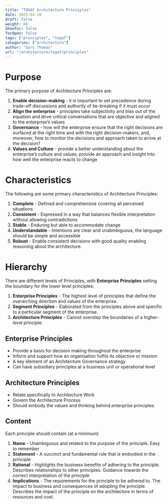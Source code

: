 ```yaml
---
title: "TOGAF Architecture Principles"
date: 2025-04-10
draft: false
weight: 60
ShowToc: false
TocOpen: false
tags: ["principles", "togaf"]
categories: ["architecture"]
author: "Gary Thomas"
url: "/architecture/togaf/principles"
---
```


# Purpose
The primary purpose of Architecture Principles are:

1. **Enable decision-making** - it is important to set precedence during trade-off discussions and
authority of tie-breaking if it must occur
2. **Align the enterprise** - principles take subjectivity and bias out of the equation and drive critical
conversations that are objective and aligned to the enterprise’s values
3. **Governance** - how will the enterprise ensure that the right decisions are surfaced at the right time
and with the right decision-makers, and, moreover, how to monitor the decisions and approach
taken to arrive at the decision?
4. **Values and Culture** - provide a better understanding about the enterprise’s culture and values;
provide an approach and insight into how well the enterprise reacts to change

# Characteristics

The following are some primary characteristics of Architecture Principles:

1. **Complete** - Defined and comprehensive covering all perceived situations
2. **Consistent** - Expressed in a way that balances flexible interpretation without allowing contradictions
3. **Stable** - Enduring but able to accommodate change
4. **Understandable** - Intentions are clear and unabmbiguous, the language should be simple and accessible
5. **Robust** - Enable consistent decisions with good quality enabling reasoning about the architecture.

# Hierarchy

There are different levels of Principles, with **Enterprise Principles** setting the boundary for the lower level principles:

1. **Enterprise Principles** - The highest level of principles that define the overarching direction and values of the enterprise.
2. **Segment Principles** - Elaborated from the principles above and specific to a particular segment of the enterprise.
3. **Architecture Principles** - Cannot overstep the boundaries of a higher-level principle.

## Enterprise Principles

- Provide a basis for decision making throughout the enterprise
- Inform and support how an organisation fulfils its objective or mission
- A key element of an Architecture Governance strategy
- Can have subsidiary principles at a business unit or operational level

## Architecture Principles

- Relate specifically to Architecture Work
- Govern the Architecture Process
- Should embody the values and thinking behind enterprise principles

## Content

Each principle should contain (at a minimum)

1. **Name** - Unambiguous and related to the purpose of the principle. Easy to remember
2. **Statement** - A succinct and fundamental rule that is embodied in the principle
3. **Rational** - Highlights the business benefits of adhering to the principle. Describes relationships to other principles. Guidance towards the correct interpretation of the principle
4. **Implications** - The requirements for the principle to be adhered to. The impact to business and consequences of adopting the principle. Describes the impact of the principle on the architecture in terms of resources and cost.

